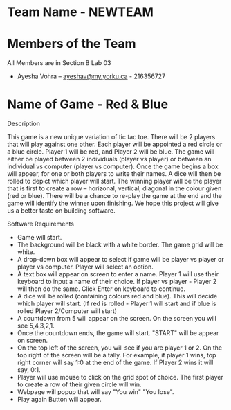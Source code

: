 # Team Name - NEWTEAM

# Members of the Team 
All Members are in Section B Lab 03
-	Ayesha Vohra – ayeshav@my.yorku.ca - 216356727

# Name of Game - Red & Blue

Description

This game is a new unique variation of tic tac toe. There will be 2 players that will play against one other. Each player will be appointed a red circle or a blue circle. Player 1 will be red, and Player 2 will be blue. The game will either be played between 2 individuals (player vs player) or between an individual vs computer (player vs computer). Once the game begins a box will appear, for one or both players to write their names. A dice will then be rolled to depict which player will start. The winning player will be the player that is first to create a row – horizonal, vertical, diagonal in the colour given (red or blue). There will be a chance to re-play the game at the end and the game will identify the winner upon finishing. We hope this project will give us a better taste on building software.


Software Requirements

-	Game will start.
-	The background will be black with a white border. The game grid will be white.
-	A drop-down box will appear to select if game will be player vs player or player vs computer. Player will select an option.
-	A text box will appear on screen to enter a name. Player 1 will use their keyboard to input a name of their choice. If player vs player - Player 2 will then do the same. Click Enter on keyboard to continue.
-	A dice will be rolled (containing colours red and blue). This will decide which player will start. (If red is rolled - Player 1 will start and if blue is rolled Player 2/Computer will start)
-	A countdown from 5 will appear on the screen. On the screen you will see 5,4,3,2,1.
-	Once the countdown ends, the game will start. "START" will be appear on screen.
-	On the top left of the screen, you will see if you are player 1 or 2. On the top right of the screen will be a tally. For example, if player 1 wins, top right corner will say 1:0 at the end of the game. If Player 2 wins it will say, 0:1.
- Player will use mouse to click on the grid spot of choice. The first player to create a row of their given circle will win.
-	Webpage will popup that will say "You win" "You lose".
-	Play again Button will appear.
